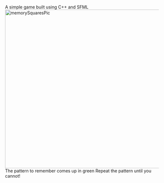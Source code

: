 A simple game built using C++ and SFML
<img width="520" alt="memorySquaresPic" src="https://github.com/williamkarmstrong/MemorySquares/assets/154836386/1ee27acf-a01e-46b8-8b3e-3253d1d124d6">
The pattern to remember comes up in green
Repeat the pattern until you cannot!
